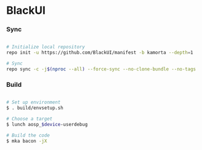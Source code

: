 # BlackUI #

### Sync ###

```bash

# Initialize local repository
repo init -u https://github.com/BlackUI/manifest -b kamorta --depth=1

# Sync
repo sync -c -j$(nproc --all) --force-sync --no-clone-bundle --no-tags
```

### Build ###

```bash

# Set up environment
$ . build/envsetup.sh

# Choose a target
$ lunch aosp_$device-userdebug

# Build the code
$ mka bacon -jX
```
